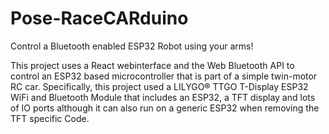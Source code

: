 # Pose-RaceCARduino
Control a Bluetooth enabled ESP32 Robot using your arms!

This project uses a React webinterface and the Web Bluetooth API to control an ESP32 based microcontroller that is part of a simple twin-motor RC car. Specifically, this project used a LILYGO® TTGO T-Display ESP32 WiFi and Bluetooth Module that includes an ESP32, a TFT display and lots of IO ports although it can also run on a generic ESP32 when removing the TFT specific Code.
